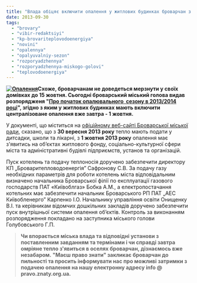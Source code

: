 ```yaml
---
title: "Влада обіцяє включити опалення у житлових будинках броварчан з 1 жовтня"
date: 2013-09-30
tags: 
  - "brovary"
  - "vibir-redaktsiyi"
  - "kp-brovariteplovodoenergiya"
  - "novini"
  - "opalennya"
  - "opalyuvalniy-sezon"
  - "rozporyadzhennya"
  - "rozporyadzhennya-miskogo-golovi"
  - "teplovodoenergiya"
---
```


**[![Опалення](https://mpz.brovary.org/wp-content/uploads/2013/09/Opalennya.jpg)](https://mpz.brovary.org/wp-content/uploads/2013/09/Opalennya.jpg)Схоже, броварчанам не доведеться мерзнути у своїх домівках до 15 жовтня. Сьогодні броварський міський голова видав розпорядженя "[Про початок опалювального  сезону в 2013/2014 році](http://docs.pravo-znaty.org.ua/p9193/30.09.2013/146)", згідно з яким у житлових будинках мають включити централізоване опалення вже завтра - 1 жовтня.**

У документі, що міститься на [офіційному веб-сайті Броварської міської ради](http://brovary-rada.gov.ua/rozporyadzhennya-mіskogo-golovi-vіd-30092013-№146-od-pro-pochatok-opalyuvalnogo-sezonu-v-20132014-ro), сказано, що з **30 вересня 2013 року** тепло мають подати у дитсадки, школи та лікарні, з **1 жовтня 2013 року** опалення має з'явитись на об’єктах житлового фонду, соціально-культурної сфери міста та адміністративні будівлі підприємств, установ та організацій.

Пуск котелень та подачу теплоносія доручено забезпечити директору КП „Броваритепловодоенергія” Сафронову С.В. За подачу газу необхідних параметрів для роботи котелень міста відповідальним визначено начальника Броварської філії по експлуатації газового господарств ПАТ «Київоблгаз» Бобка А.М., а електропостачання котельних має забезпечити начальник Броварського РП ПАТ „АЕС Київобленерго” Карпенко І.О. Начальнику управління освіти Онищенку В.І. та керівникам відомчих дошкільних закладів доручено забезпечити пуск внутрішньої системи опалення об’єктів. Контроль за виконанням розпорядження покладано на заступника міського голови  Голубовського Г.П.

> **Чи впорається міська влада та відповідні установи з поставленним завданням та термінами і чи справді завтра омріяне тепло з'явиться в оселях броварчан, дізнаємось вже незабаром. "Маєш право знати" закликає броварчан до пильності та просить інформувати нас про можливі затримки з подачею опалення на нашу електронну адресу info @ pravo.znaty.org.ua.**
